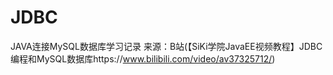 # JDBC
JAVA连接MySQL数据库学习记录
来源：B站(【SiKi学院JavaEE视频教程】JDBC编程和MySQL数据库https://www.bilibili.com/video/av37325712/)

